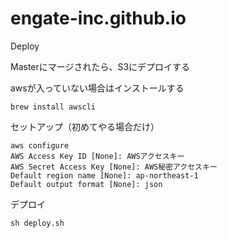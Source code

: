 # engate-inc.github.io

Deploy

Masterにマージされたら、S3にデプロイする

awsが入っていない場合はインストールする

```
brew install awscli
```

セットアップ（初めてやる場合だけ）
```
aws configure
AWS Access Key ID [None]: AWSアクセスキー
AWS Secret Access Key [None]: AWS秘密アクセスキー
Default region name [None]: ap-northeast-1
Default output format [None]: json
```

デプロイ
```
sh deploy.sh
```
